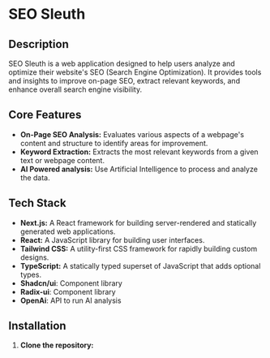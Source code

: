 # SEO Sleuth

## Description

SEO Sleuth is a web application designed to help users analyze and optimize their website's SEO (Search Engine Optimization). It provides tools and insights to improve on-page SEO, extract relevant keywords, and enhance overall search engine visibility.

## Core Features

*   **On-Page SEO Analysis:** Evaluates various aspects of a webpage's content and structure to identify areas for improvement.
*   **Keyword Extraction:** Extracts the most relevant keywords from a given text or webpage content.
* **AI Powered analysis:** Use Artificial Intelligence to process and analyze the data.


## Tech Stack

*   **Next.js:** A React framework for building server-rendered and statically generated web applications.
*   **React:** A JavaScript library for building user interfaces.
*   **Tailwind CSS:** A utility-first CSS framework for rapidly building custom designs.
*   **TypeScript:** A statically typed superset of JavaScript that adds optional types.
* **Shadcn/ui**: Component library
* **Radix-ui**: Component library
* **OpenAi**: API to run AI analysis


## Installation

1.  **Clone the repository:**
    
